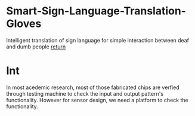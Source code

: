 # Smart-Sign-Language-Translation-Gloves
Intelligent translation of sign language for simple interaction between deaf and dumb people
[return](#Int)
# Int
In most acedemic research, most of those fabricated chips are verfied through testing machine to check the input and output pattern's functionality. However for sensor design, we need a platform to check the functionality.
